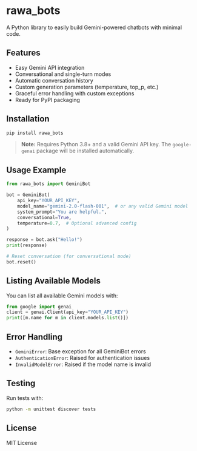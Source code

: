 # rawa_bots

A Python library to easily build Gemini-powered chatbots with minimal code.

## Features
- Easy Gemini API integration
- Conversational and single-turn modes
- Automatic conversation history
- Custom generation parameters (temperature, top_p, etc.)
- Graceful error handling with custom exceptions
- Ready for PyPI packaging

## Installation

```bash
pip install rawa_bots
```

> **Note:** Requires Python 3.8+ and a valid Gemini API key. The `google-genai` package will be installed automatically.

## Usage Example

```python
from rawa_bots import GeminiBot

bot = GeminiBot(
    api_key="YOUR_API_KEY",
    model_name="gemini-2.0-flash-001",  # or any valid Gemini model
    system_prompt="You are helpful.",
    conversational=True,
    temperature=0.7,  # Optional advanced config
)

response = bot.ask("Hello!")
print(response)

# Reset conversation (for conversational mode)
bot.reset()
```

## Listing Available Models

You can list all available Gemini models with:

```python
from google import genai
client = genai.Client(api_key="YOUR_API_KEY")
print([m.name for m in client.models.list()])
```

## Error Handling

- `GeminiError`: Base exception for all GeminiBot errors
- `AuthenticationError`: Raised for authentication issues
- `InvalidModelError`: Raised if the model name is invalid

## Testing

Run tests with:
```bash
python -m unittest discover tests
```

## License
MIT License 